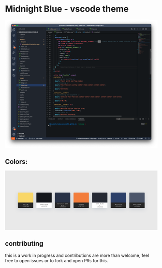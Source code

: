 # Midnight Blue - vscode theme

![MidnightBlue screenshot](./images/screenshot.png)

## Colors: 
![midnight blue - colors](./images/colors.png)

## contributing
this is a work in progress and contributions are more than welcome, feel free to open issues or to fork and open PRs for this.
